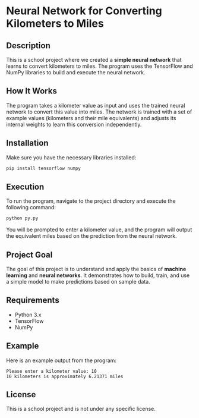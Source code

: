 
# Neural Network for Converting Kilometers to Miles

## Description

This is a school project where we created a **simple neural network** that learns to convert kilometers to miles. The program uses the TensorFlow and NumPy libraries to build and execute the neural network.

## How It Works

The program takes a kilometer value as input and uses the trained neural network to convert this value into miles. The network is trained with a set of example values (kilometers and their mile equivalents) and adjusts its internal weights to learn this conversion independently.

## Installation

Make sure you have the necessary libraries installed:

```bash
pip install tensorflow numpy
```

## Execution

To run the program, navigate to the project directory and execute the following command:

```bash
python py.py
```

You will be prompted to enter a kilometer value, and the program will output the equivalent miles based on the prediction from the neural network.

## Project Goal

The goal of this project is to understand and apply the basics of **machine learning** and **neural networks**. It demonstrates how to build, train, and use a simple model to make predictions based on sample data.

## Requirements

- Python 3.x
- TensorFlow
- NumPy

## Example

Here is an example output from the program:

```
Please enter a kilometer value: 10
10 kilometers is approximately 6.21371 miles
```

## License

This is a school project and is not under any specific license.
